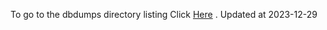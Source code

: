 To go to the dbdumps directory listing Click [Here](https://ipfs.io/ipfs/bafkreieb3fz45el6efzgfvimv6rsu7mqdix5usdtyl7kspnp4h3siwu3re) . Updated at 2023-12-29